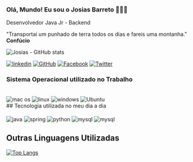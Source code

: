 ### Olá, Mundo! Eu sou o Josias Barreto 🧑🏾‍💻
Desenvolvedor Java Jr - Backend

<p> "Transportai um punhado de terra todos os dias e fareis uma montanha." <br> <strong> Confúcio </strong> </p>

![Josias - GitHub stats](https://github-readme-stats.vercel.app/api?username=josiasbarretob&show_icons=true&theme=github_dark)

[![linkedin](https://img.shields.io/badge/LinkedIn-0077B5?style=for-the-badge&logo=linkedin&logoColor=white)](https://www.linkedin.com/in/josiasbarreto/)
[![GitHub](https://img.shields.io/badge/GitHub-100000?style=for-the-badge&logo=github&logoColor=white)](https://github.com/josiasbarretob)
[![Facebook](https://img.shields.io/badge/Facebook-1877F2?style=for-the-badge&logo=facebook&logoColor=white)](https://www.facebook.com/josias.barreto.7)
[![Twitter](https://img.shields.io/badge/Twitter-1DA1F2?style=for-the-badge&logo=twitter&logoColor=white)](#)

### Sistema Operacional utilizado no Trabalho
<div style="display: inline_block"> </br>
  <img align="center" alt="mac os" src="https://img.shields.io/badge/mac%20os-000000?style=for-the-badge&logo=apple&logoColor=white"/>
  <img align="center" alt="linux" src="https://img.shields.io/badge/Linux-FCC624?style=for-the-badge&logo=linux&logoColor=black"/>
  <img align="center" alt="windows" src="https://img.shields.io/badge/Windows-0078D6?style=for-the-badge&logo=windows&logoColor=white"/>
  <img align="center" alt="Ubuntu" src="https://img.shields.io/badge/Ubuntu-E95420?style=for-the-badge&logo=ubuntu&logoColor=white"/>
</div>
## Tecnologia utilizada no meu dia a dia
<div style="display: inline_block"> </br>
  <img align="center" alt="java" src="https://img.shields.io/badge/Java-ED8B00?style=for-the-badge&logo=java&logoColor=white"/>
  <img align="center" alt="spring" src="https://img.shields.io/badge/Spring-6DB33F?style=for-the-badge&logo=spring&logoColor=white"/>
  <img align="center" alt="python" src="https://img.shields.io/badge/Python-14354C?style=for-the-badge&logo=python&logoColor=white"/>
  <img align="center" alt="mysql" src="https://img.shields.io/badge/MySQL-00000F?style=for-the-badge&logo=mysql&logoColor=white"/>
  <img align="center" alt="mysql" src="https://img.shields.io/badge/MySQL-00000F?style=for-the-badge&logo=mysql&logoColor=white"/>
</div>

## Outras Linguagens Utilizadas
[![Top Langs](https://github-readme-stats.vercel.app/api/top-langs/?username=josiasbarretob&layout=compact)](https://github.com/josiasbarretob)
